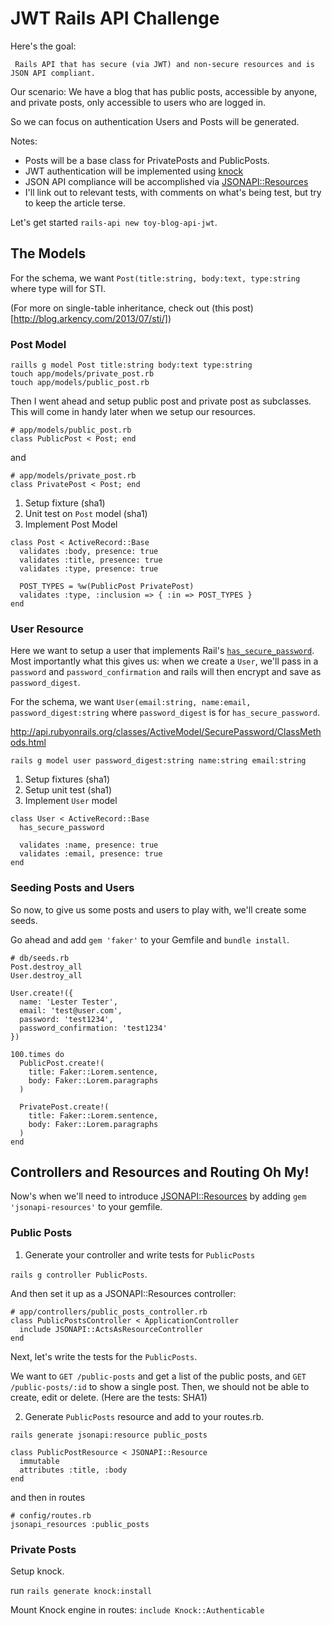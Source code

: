 # JWT Rails API Challenge

Here's the goal:

	 Rails API that has secure (via JWT) and non-secure resources and is JSON API compliant.

Our scenario: We have a blog that has public posts, accessible by anyone, and private posts, only accessible to users who are logged in.

So we can focus on authentication Users and Posts will be generated.

Notes:

* Posts will be a base class for PrivatePosts and PublicPosts.
* JWT authentication will be implemented using [knock](https://github.com/nsarno/knock)
* JSON API compliance will be accomplished via [JSONAPI::Resources](https://github.com/cerebris/jsonapi-resources)
* I'll link out to relevant tests, with comments on what's being test, but try to keep the article terse.

Let's get started `rails-api new toy-blog-api-jwt`.

## The Models

For the schema, we want `Post(title:string, body:text, type:string` where type will for STI.

(For more on single-table inheritance, check out (this post)[http://blog.arkency.com/2013/07/sti/])

 
### Post Model

```
raills g model Post title:string body:text type:string
touch app/models/private_post.rb
touch app/models/public_post.rb
```

Then I went ahead and setup public post and private post as subclasses. This will come in handy later when we setup our resources.

```
# app/models/public_post.rb
class PublicPost < Post; end
```

and

```
# app/models/private_post.rb
class PrivatePost < Post; end
```

1. Setup fixture (sha1)
2. Unit test on `Post` model (sha1)
3. Implement Post Model

```
class Post < ActiveRecord::Base
  validates :body, presence: true
  validates :title, presence: true
  validates :type, presence: true

  POST_TYPES = %w(PublicPost PrivatePost)
  validates :type, :inclusion => { :in => POST_TYPES }
end
```

### User Resource

Here we want to setup a user that implements Rail's [`has_secure_password`](http://api.rubyonrails.org/classes/ActiveModel/SecurePassword/ClassMethods.html
). Most importantly what this gives us: when we create a `User`, we'll pass in a `password` and `password_confirmation` and rails will then encrypt and save as `password_digest`.

For the schema, we want `User(email:string, name:email, password_digest:string` where `password_digest` is for `has_secure_password`.

http://api.rubyonrails.org/classes/ActiveModel/SecurePassword/ClassMethods.html

```
rails g model user password_digest:string name:string email:string
```

1. Setup fixtures (sha1)
2. Setup unit test (sha1)
3. Implement `User` model

```
class User < ActiveRecord::Base
  has_secure_password
  
  validates :name, presence: true
  validates :email, presence: true
end
```
 
### Seeding Posts and Users

So now, to give us some posts and users to play with, we'll create some seeds.

Go ahead and add `gem 'faker'` to your Gemfile and `bundle install`.

```
# db/seeds.rb
Post.destroy_all
User.destroy_all

User.create!({
  name: 'Lester Tester',
  email: 'test@user.com',
  password: 'test1234',
  password_confirmation: 'test1234'
})

100.times do
  PublicPost.create!(
    title: Faker::Lorem.sentence,
    body: Faker::Lorem.paragraphs
  )

  PrivatePost.create!(
    title: Faker::Lorem.sentence,
    body: Faker::Lorem.paragraphs
  )
end
```

## Controllers and Resources and Routing Oh My!

Now's when we'll need to introduce [JSONAPI::Resources](https://github.com/cerebris/jsonapi-resources) by adding `gem 'jsonapi-resources'` to your gemfile.

### Public Posts

1. Generate your controller and write tests for `PublicPosts`

`rails g controller PublicPosts`.

And then set it up as a JSONAPI::Resources controller:

```
# app/controllers/public_posts_controller.rb
class PublicPostsController < ApplicationController
  include JSONAPI::ActsAsResourceController
end
```

Next, let's write the tests for the `PublicPosts`.

We want to `GET /public-posts` and get a list of the public posts, and `GET /public-posts/:id` to show a single post. Then, we should not be able to create, edit or delete. (Here are the tests: SHA1)

2. Generate `PublicPosts` resource and add to your routes.rb.

`rails generate jsonapi:resource public_posts`

```
class PublicPostResource < JSONAPI::Resource
  immutable
  attributes :title, :body
end
```

and then in routes

```
# config/routes.rb
jsonapi_resources :public_posts
```

### Private Posts

Setup knock.

run `rails generate knock:install`

Mount Knock engine in routes:
`include Knock::Authenticable`


